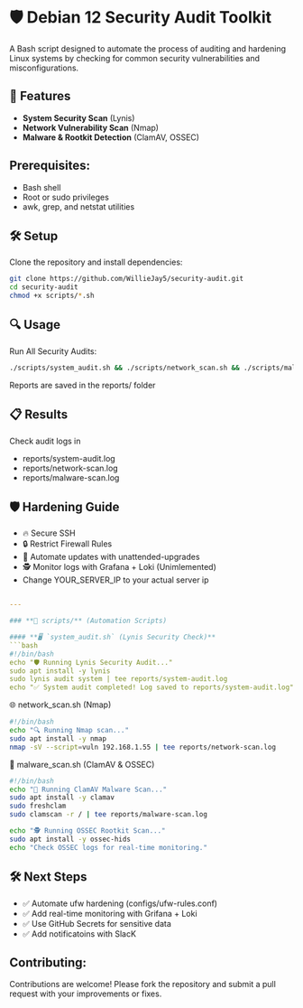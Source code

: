
# 🛡 Debian 12 Security Audit Toolkit

A Bash script designed to automate the process of auditing and hardening Linux systems by checking for common security vulnerabilities and misconfigurations.

## 📌 Features
- **System Security Scan** (Lynis)
- **Network Vulnerability Scan** (Nmap)
- **Malware & Rootkit Detection** (ClamAV, OSSEC)

## Prerequisites:

- Bash shell
- Root or sudo privileges
- awk, grep, and netstat utilities

## 🛠 Setup
Clone the repository and install dependencies:
```bash
git clone https://github.com/WillieJay5/security-audit.git
cd security-audit
chmod +x scripts/*.sh
```

## 🔍 Usage
Run All Security Audits:
```bash
./scripts/system_audit.sh && ./scripts/network_scan.sh && ./scripts/malware_scan.sh
```
Reports are saved in the reports/ folder

## 📋 Results
Check audit logs in
- reports/system-audit.log
- reports/network-scan.log
- reports/malware-scan.log

## 🛡 Hardening Guide
- 🔥 Secure SSH
- 🔒 Restrict Firewall Rules
- 🚀 Automate updates with unattended-upgrades
- 🕵️ Monitor logs with Grafana + Loki (Unimlemented)
- Change YOUR_SERVER_IP to your actual server ip
```yaml

---

### **📂 scripts/** (Automation Scripts)

#### **🖥 `system_audit.sh` (Lynis Security Check)**
```bash
#!/bin/bash
echo "🛡 Running Lynis Security Audit..."
sudo apt install -y lynis
sudo lynis audit system | tee reports/system-audit.log
echo "✅ System audit completed! Log saved to reports/system-audit.log"
```
🌐 network_scan.sh (Nmap)
```bash
#!/bin/bash
echo "🔍 Running Nmap scan..."
sudo apt install -y nmap
nmap -sV --script=vuln 192.168.1.55 | tee reports/network-scan.log
```

🦠 malware_scan.sh (ClamAV & OSSEC)
```bash
#!/bin/bash
echo "🦠 Running ClamAV Malware Scan..."
sudo apt install -y clamav
sudo freshclam
sudo clamscan -r / | tee reports/malware-scan.log

echo "🕵️ Running OSSEC Rootkit Scan..."
sudo apt install -y ossec-hids
echo "Check OSSEC logs for real-time monitoring."
```

## 🛠 Next Steps
- ✅ Automate ufw hardening (configs/ufw-rules.conf)
- ✅ Add real-time monitoring with Grifana + Loki
- ✅ Use GitHub Secrets for sensitive data
- ✅ Add notificatoins with SlacK

## Contributing:
Contributions are welcome! Please fork the repository and submit a pull request with your improvements or fixes.
